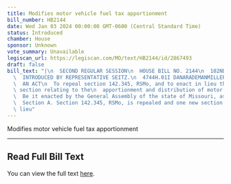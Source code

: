 ```yaml
---
title: Modifies motor vehicle fuel tax apportionment
bill_number: HB2144
date: Wed Jan 03 2024 00:00:00 GMT-0600 (Central Standard Time)
status: Introduced
chamber: House
sponsor: Unknown
vote_summary: Unavailable
legiscan_url: https://legiscan.com/MO/text/HB2144/id/2867493
draft: false
bill_text: "|\n  SECOND REGULAR SESSION\n  HOUSE BILL NO. 2144\n  102ND GENERAL ASSEMBLY\n\
  \  INTRODUCED BY REPRESENTATIVE SEITZ.\n  4744H.01I DANARADEMANMILLER,ChiefClerk\n\
  \  AN ACT\n  To repeal section 142.345, RSMo, and to enact in lieu thereof one new\
  \ section relating to the\n  apportionment and distribution of motor fuel tax.\n\
  \  Be it enacted by the General Assembly of the state of Missouri, as follows:\n\
  \  Section A. Section 142.345, RSMo, is repealed and one new section enacted in\
  \ lieu"
---
```

Modifies motor vehicle fuel tax apportionment

---

## Read Full Bill Text

You can view the full text [here](https://legiscan.com/MO/text/HB2144/id/2867493).

